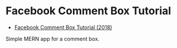 # Facebook Comment Box Tutorial

- [Facebook Comment Box Tutorial (2018)](https://medium.com/@bryantheastronaut/ok-here-we-go-b9f683c5a00c)

Simple MERN app for a comment box.
